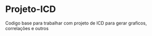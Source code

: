 # Projeto-ICD
Codigo base para trabalhar com projeto de ICD para gerar graficos, correlações e outros
